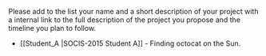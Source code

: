 Please add to the list your name and a short description of your project with a internal link to the full description of the project you propose and the timeline you plan to follow.
* [[Student_A |SOCIS-2015  Student A]] - Finding octocat on the Sun.
